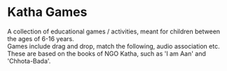 # Katha Games 

A collection of educational games / activities, meant for children between the ages of 6-16 years. <br>
Games include drag and drop, match the following, audio association etc.  <br>
These are based on the books of NGO Katha, such as 'I am Aan' and 'Chhota-Bada'. <br>



